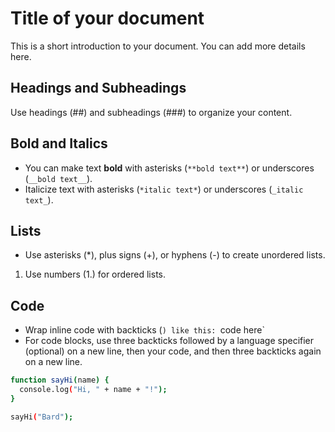 # Title of your document

This is a short introduction to your document. You can add more details here.

## Headings and Subheadings

Use headings (##) and subheadings (###) to organize your content. 

## Bold and Italics

* You can make text **bold** with asterisks (`**bold text**`) or underscores (`__bold text__`).
* Italicize text with asterisks (`*italic text*`) or underscores (`_italic text_`).

## Lists

* Use asterisks (*), plus signs (+), or hyphens (-) to create unordered lists.
1. Use numbers (1.) for ordered lists.

## Code

* Wrap inline code with backticks (`) like this: `code here`
* For code blocks, use three backticks followed by a language specifier (optional) on a new line, then your code, and then three backticks again on a new line.

```bash
function sayHi(name) {
  console.log("Hi, " + name + "!");
}

sayHi("Bard");
